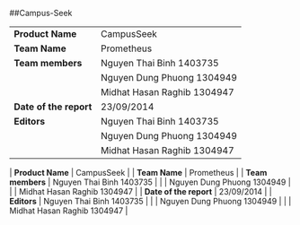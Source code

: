 ##Campus-Seek

|               |               |
| ------------- | ------------- |
| **Product Name**|  CampusSeek|
| **Team Name**|  Prometheus|
|**Team members** |Nguyen Thai Binh 1403735|
|                 |Nguyen Dung Phuong  1304949| 
|                 |Midhat Hasan Raghib  1304947|
|**Date of the report**|23/09/2014|
|**Editors** |Nguyen Thai Binh 1403735|
| |Nguyen Dung Phuong  1304949| 
| |Midhat Hasan Raghib  1304947|

| **Product Name**       	|  CampusSeek                 	|
| **Team Name**          	| Prometheus                  	|
| **Team members**       	| Nguyen Thai Binh 1403735    	|
|                    	| Nguyen Dung Phuong 1304949  	|
|                    	| Midhat Hasan Raghib 1304947 	|
| **Date of the report** 	| 23/09/2014                  	|
| **Editors**            	| Nguyen Thai Binh 1403735    	|
|                    	| Nguyen Dung Phuong 1304949  	|
|                    	| Midhat Hasan Raghib 1304947 	|
